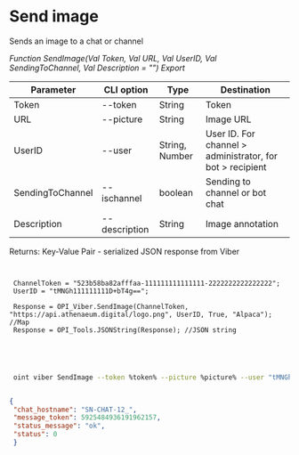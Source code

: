 ﻿---
sidebar_position: 2
---

# Send image
 Sends an image to a chat or channel


*Function SendImage(Val Token, Val URL, Val UserID, Val SendingToChannel, Val Description = "") Export*

 | Parameter | CLI option | Type | Destination |
 |-|-|-|-|
 | Token | --token | String | Token |
 | URL | --picture | String | Image URL |
 | UserID | --user | String, Number | User ID. For channel > administrator, for bot > recipient |
 | SendingToChannel | --ischannel | boolean | Sending to channel or bot chat |
 | Description | --description | String | Image annotation |

 
 Returns: Key-Value Pair - serialized JSON response from Viber

```bsl title="Code example"
	
 
 ChannelToken = "523b58ba82afffaa-111111111111111-2222222222222222";
 UserID = "tMNGh111111111D+bT4g==";
 
 Response = OPI_Viber.SendImage(ChannelToken, "https://api.athenaeum.digital/logo.png", UserID, True, "Alpaca"); //Map
 Response = OPI_Tools.JSONString(Response); //JSON string
 
 
	
```

```sh title="CLI command example"
 
 oint viber SendImage --token %token% --picture %picture% --user "tMNGh111111111D+bT4g" --ischannel %ischannel% --description %description%


```


```json title="Result"

{
 "chat_hostname": "SN-CHAT-12_",
 "message_token": 5925484936191962157,
 "status_message": "ok",
 "status": 0
 }

```
